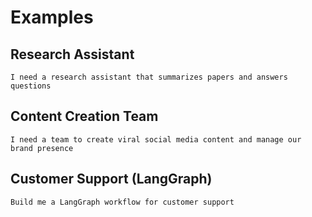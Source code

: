 # Examples
## Research Assistant

```
I need a research assistant that summarizes papers and answers questions
```

## Content Creation Team

```
I need a team to create viral social media content and manage our brand presence
```

## Customer Support (LangGraph)

```
Build me a LangGraph workflow for customer support
```